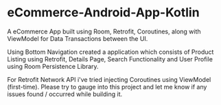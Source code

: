 # eCommerce-Android-App-Kotlin

A eCommerce App built using Room, Retrofit, Coroutines, along with ViewModel for Data Transactions between the UI.

Using Bottom Navigation created a application which consists of Product Listing using Retrofit, Details Page,
Search Functionality and User Profile using Room Persistence Library.

For Retrofit Network API i've tried injecting Coroutines using ViewModel (first-time).
Please try to gauge into this project and let me know if any issues found / occurred while building it.
